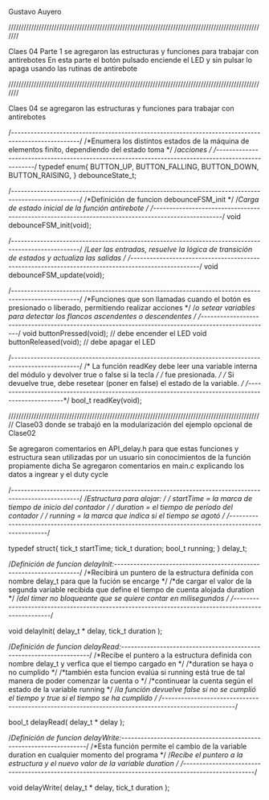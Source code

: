 Gustavo Auyero

///////////////////////////////////////////////////////////////////////////////////////////////////////

Claes 04 Parte 1 se agregaron las estructuras y funciones para trabajar con antirebotes
En esta parte el botón pulsado enciende el LED y sin pulsar lo apaga usando las rutinas de antirebote

///////////////////////////////////////////////////////////////////////////////////////////////////////

Claes 04 se agregaron las estructuras y funciones para trabajar con antirebotes

/*---------------------------------------------------------------------------------------------------*/
/*Enumera los distintos estados de la máquina de elementos finito, dependiendo del estado toma       */
/*acciones                                                                                           */
/*---------------------------------------------------------------------------------------------------*/
typedef enum{
	BUTTON_UP,
	BUTTON_FALLING,
	BUTTON_DOWN,
	BUTTON_RAISING,
} debounceState_t;

/*---------------------------------------------------------------------------------------------------*/
/*Definición de funcion debounceFSM_init                                                             */
/*Carga de estado inicial de la función antirebote                                                   */
/*---------------------------------------------------------------------------------------------------*/
void debounceFSM_init(void);

/*---------------------------------------------------------------------------------------------------*/
/*Leer las entradas, resuelve la lógica de transición de estados y actualiza las salidas             */
/*---------------------------------------------------------------------------------------------------*/
void debounceFSM_update(void);

/*---------------------------------------------------------------------------------------------------*/
/*Funciones que son llamadas cuando el botón es presionado o liberado, permitiendo realizar acciones */
/*o setear variables para detectar los flancos ascendentes o descendentes                            */
/*---------------------------------------------------------------------------------------------------*/
void buttonPressed(void);		// debe encender el LED
void buttonReleased(void);		// debe apagar el LED

/*---------------------------------------------------------------------------------------------------*/
/* La función readKey debe leer una variable interna del módulo y devolver true o false si la tecla  */
/* fue presionada.                                                                                   */
/* Si devuelve true, debe resetear (poner en false) el estado de la variable.                        */
/*---------------------------------------------------------------------------------------------------*/
bool_t readKey(void);






/////////////////////////////////////////////////////////////////////////////////////////////////////
Clase03 donde se trabajó en la modularización del ejemplo opcional de Clase02

Se agregaron comentarios en API_delay.h para que estas funciones y estructura sean utilizadas por un
usuario sin conocimientos de la función propiamente dicha
Se agregaron comentarios en main.c explicando los datos a ingrear y el duty cycle

/*---------------------------------------------------------------------------------------------------*/
/*Estructura para alojar:                                                                            */
/* startTime  = la marca de tiempo de inicio del contador                                            */
/* duration = el tiempo de período del contador                                                      */
/* running = la marca que indica si el tiempo se agotó                                               */
/*---------------------------------------------------------------------------------------------------*/

typedef struct{
	tick_t startTime;
	tick_t duration;
	bool_t running;
} delay_t;

/*Definición de funcion delayInit:-------------------------------------------------------------------*/
/*Recibirá un puntero de la estructura definida con nombre delay_t para que la fución se encarge     */
/*de cargar el valor de la segunda variable recibida que define el tiempo de cuenta alojada duration */
/*del timer no bloqueante que se quiere contar en milisegundos                                       */
/*---------------------------------------------------------------------------------------------------*/

void delayInit( delay_t * delay, tick_t duration );


/*Definición de funcion delayRead:--------------------------------------------------------------------*/
/*Recibe el puntero a la estructura definida con nombre delay_t y verfica que el tiempo cargado en    */
/*duration se haya o no cumplido                                                                      */
/*también esta funcion evalúa si running está true de tal manera de poder comenzar la cuenta o        */
/*continuear la cuenta según el estado de la variable running                                         */
/*la función devuelve false si no se cumplió el tiempo y true si el tiempo se ha cumplido             */
/*----------------------------------------------------------------------------------------------------*/

bool_t delayRead( delay_t * delay );

/*Definición de funcion delayWrite:-------------------------------------------------------------------*/
/*Esta función permite el cambio de la variable duration en cualquier momento del programa            */
/*Recibe el puntero a la estructura y el nuevo valor de la variable duration                          */
/*----------------------------------------------------------------------------------------------------*/


void delayWrite( delay_t * delay, tick_t duration );


